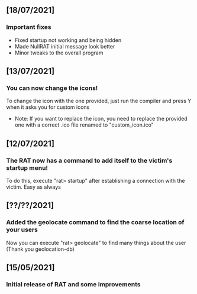 ## [18/07/2021]
### Important fixes
- Fixed startup not working and being hidden
- Made NullRAT initial message look better
- Minor tweaks to the overall program

## [13/07/2021]
### You can now change the icons!
To change the icon with the one provided, just run the compiler and press Y when it asks you for custom icons
- Note: If you want to replace the icon, you need to replace the provided one with a correct .ico file renamed to "custom_icon.ico"

## [12/07/2021]
### The RAT now has a command to add itself to the victim's startup menu!
To do this, execute "rat> startup" after establishing a connection with the victim. Easy as always

## [??/??/2021]
### Added the geolocate command to find the coarse location of your users
Now you can execute "rat> geolocate" to find many things about the user (Thank you geolocation-db)

## [15/05/2021]
### Initial release of RAT and some improvements
